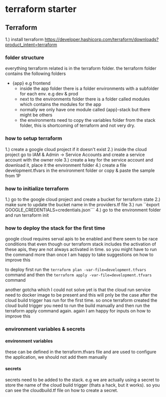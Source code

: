 # terraform starter

## Terraform

1.) install terraform <https://developer.hashicorp.com/terraform/downloads?product_intent=terraform>

### folder structure

everything terraform related is in the terraform folder. the terraform folder contains the following folders

- {app} e.g frontend
  - inside the app folder there is a folder environments with a subfolder for each env. e.g dev & prod
  - next to the environments folder there is a folder called modules which contains the modules for the app
  - normally we only have one module called {app}-stack but there might be others
  - the environments need to copy the variables folder from the stack folder, this is shortcoming of terraform and not very dry.

### how to setup terraform

1.) create a google cloud project if it doesn't exist
2.) inside the cloud project go to IAM & Admin -> Service Accounts and create a service account with the owner role
3.) create a key for the service account and download it, place it the environment folder
4.) create a file development.tfvars in the environment folder or copy & paste the sample from 1P

### how to initialize terraform

1.) go to the google cloud project and create a bucket for terraform state
2.) make sure to update the bucket name in the providers.tf file
3.) run ``èxport GOOGLE_CREDENTIALS=credentials.json```
4.) go to the environment folder and run terraform init

### how to deploy the stack for the first time

google cloud requires serval apis to be enabled and there seem to be race conditions that even though our terraform stack
includes the activation of these apis, they are not always activated in time. so you might have to run the command more than once
I am happy to take suggestions on how to improve this

to deploy first run the `terraform plan -var-file=development.tfvars` command and then the `terraform apply -var-file=development.tfvars` command

another gotcha which I could not solve yet is that the cloud run service need to docker image to be present and this will pnly be the case
after the cloud build trigger has run for the first time. so once terraform created the cloud build trigger you need to run the build manually
and then run the terraform apply command again. again I am happy for inputs on how to improve this

### environment variables & secrets

#### environment variables

these can be defined in the terraform.tfvars file and are used to configure the application, we should not add them manually

#### secrets

secrets need to be added to the stack. e.g we are actually using a secret to store the name of the cloud build trigger (thats a hack, but it works). so you can see the cloudbuild.tf file on how to create a secret.
